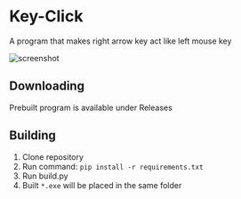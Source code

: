 # Key-Click
A program that makes right arrow key act like left mouse key


![screenshot](https://user-images.githubusercontent.com/40371578/178462409-c3271caf-f9e2-4fce-9eb8-132f23b5dffb.png)


## Downloading
Prebuilt program is available under Releases

## Building
1. Clone repository
2. Run command: `pip install -r requirements.txt`
3. Run build.py
4. Built `*.exe` will be placed in the same folder
